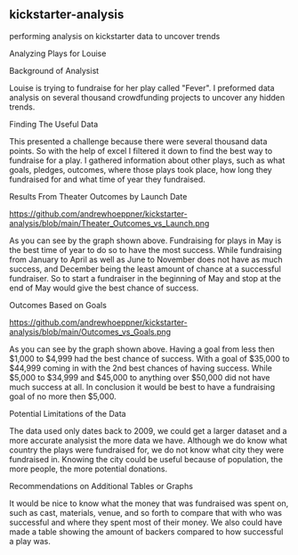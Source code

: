 ## kickstarter-analysis
performing analysis on kickstarter data to uncover trends

Analyzing Plays for Louise

Background of Analysist


Louise is trying to fundraise for her play called "Fever". I preformed data analysis on several thousand crowdfunding projects to uncover any hidden trends.

Finding The Useful Data

This presented a challenge because there were several thousand data points. So with the help of excel I filtered it down to find the best way to fundraise for a play. I gathered information about other plays, such as what goals, pledges, outcomes, where those plays took place, how long they fundraised for and what time of year they fundraised.

Results From Theater Outcomes by Launch Date

https://github.com/andrewhoeppner/kickstarter-analysis/blob/main/Theater_Outcomes_vs_Launch.png 

As you can see by the graph shown above. Fundraising for plays in May is the best time of year to do so to have the most success. While fundraising from January to April as well as June to November does not have as much success, and December being the least amount of chance at a successful fundraiser. So to start a fundraiser in the beginning of May and stop at the end of May would give the best chance of success.

Outcomes Based on Goals

https://github.com/andrewhoeppner/kickstarter-analysis/blob/main/Outcomes_vs_Goals.png

As you can see by the graph shown above. Having a goal from less then $1,000 to $4,999 had the best chance of success. With a goal of $35,000 to $44,999 coming in with the 2nd best chances of having success. While $5,000 to $34,999 and $45,000 to anything over $50,000 did not have much success at all. In conclusion it would be best to have a fundraising goal of no more then $5,000.

Potential Limitations of the Data


The data used only dates back to 2009, we could get a larger dataset and a more accurate analysist the more data we have. Although we do know what country the plays were fundraised for, we do not know what city they were fundraised in. Knowing the city could be useful because of population, the more people, the more potential donations. 

Recommendations on Additional Tables or Graphs

It would be nice to know what the money that was fundraised was spent on, such as cast, materials, venue, and so forth to compare that with who was successful and where they spent most of their money. We also could have made a table showing the amount of backers compared to how successful a play was.
